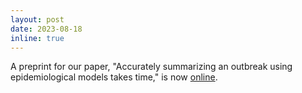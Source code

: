 ```yaml
---
layout: post
date: 2023-08-18
inline: true
---
```


A preprint for our paper, "Accurately summarizing an outbreak using epidemiological models takes time," is now [online](https://arxiv.org/abs/2301.08799).